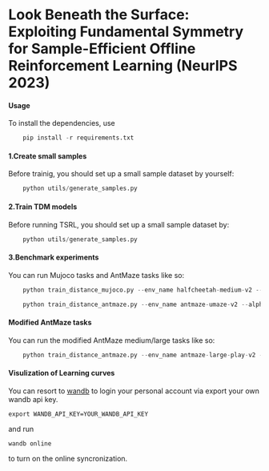 # Look Beneath the Surface: Exploiting Fundamental Symmetry for Sample-Efficient Offline Reinforcement Learning (NeurIPS 2023)

#### Usage
To install the dependencies, use 
```python
    pip install -r requirements.txt
```

#### 1.Create small samples
Before trainig, you should set up a small sample dataset by yourself:
```python
    python utils/generate_samples.py 
```

#### 2.Train TDM models
Before running TSRL, you should set up a small sample dataset by:
```python
    python utils/generate_samples.py 
```

#### 3.Benchmark experiments
You can run Mujoco tasks and AntMaze tasks like so:
```python
    python train_distance_mujoco.py --env_name halfcheetah-medium-v2 --alpha 7.5
```
```python
    python train_distance_antmaze.py --env_name antmaze-umaze-v2 --alpha 5.0
```
#### Modified AntMaze tasks

You can run the modified AntMaze medium/large tasks like so:
```python
    python train_distance_antmaze.py --env_name antmaze-large-play-v2 --alpha 70 --toycase True
```

#### Visulization of Learning curves
You can resort to [wandb](https://wandb.ai/site) to login your personal account via export your own wandb api key.
```
export WANDB_API_KEY=YOUR_WANDB_API_KEY
```
and run 
```
wandb online
```
to turn on the online syncronization.
